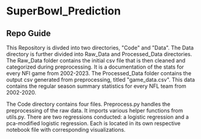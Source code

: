 # SuperBowl_Prediction

## Repo Guide

This Repository is divded into two directories, "Code" and "Data". The Data directory is further divided into Raw_Data and Processed_Data directories. The Raw_Data folder contains the initial csv file that is then cleaned and categorized during preprocessing. It is a documentation of the stats for every NFl game from 2002-2023. The Processed_Data folder contains the output csv generated from preprocessing, titled "game_data.csv". This data contains the regular season summary statistics for every NFL team from 2002-2020.

The Code directory contains four files. Preprocess.py handles the preprocessing of the raw data. It imports various helper functions from utils.py. There are two regressions conducted: a logistic regression and a pca-modified logistic regression. Each is located in its own respective notebook file with corresponding visualizations.
